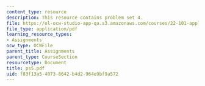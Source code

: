 ```yaml
---
content_type: resource
description: This resource contains problem set 4.
file: https://ol-ocw-studio-app-qa.s3.amazonaws.com/courses/22-101-applied-nuclear-physics-fall-2006/f83f13a540738642b4d2964e9bf9a572_ps5.pdf
file_type: application/pdf
learning_resource_types:
- Assignments
ocw_type: OCWFile
parent_title: Assignments
parent_type: CourseSection
resourcetype: Document
title: ps5.pdf
uid: f83f13a5-4073-8642-b4d2-964e9bf9a572
---
```

